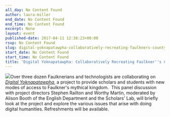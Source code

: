 ```yaml
---
all_day: No Content Found
author: laura-miller
end_date: No Content Found
end_time: No Content Found
excerpt: None
layout: event
published-date: 2017-04-11 12:38:23+00:00
rsvp: No Content Found
slug: digital-yoknapatawpha-collaboratively-recreating-faulkners-county
start_date: No Content Found
start_time: No Content Found
title: 'Digital Yoknapatawpha: Collaboratively Recreating Faulkner''s County'
---
```


[![](https://gallery.mailchimp.com/3ac105f4d87dddbd34542ab41/images/bd1c15fa-76ba-4313-b311-98679638cf5c.png)](http://faulkner.iath.virginia.edu/)Over three dozen Faulknerians and technologists are collaborating on [_Digital Yoknapatawpha_](http://faulkner.iath.virginia.edu/), a project to provide scholars and students with new modes of access to Faulkner's mythical kingdom.  This panel discussion with project directors Stephen Railton and Worthy Martin, moderated by Alison Booth of the English Department and the Scholars' Lab, will briefly look at the project and explore the various issues that arise with doing digital humanities. Refreshments will be available.
